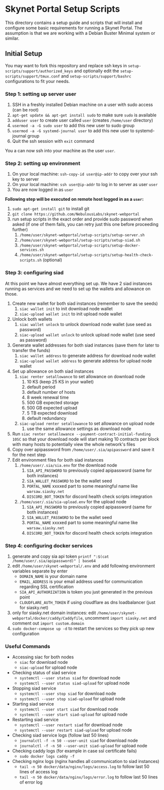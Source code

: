 # Skynet Portal Setup Scripts

This directory contains a setup guide and scripts that will install and
configure some basic requirements for running a Skynet Portal. The assumption is
that we are working with a Debian Buster Minimal system or similar.

## Initial Setup

You may want to fork this repository and replace ssh keys in
`setup-scripts/support/authorized_keys` and optionally edit the `setup-scripts/support/tmux.conf` and `setup-scripts/support/bashrc` configurations to fit your needs.

### Step 1: setting up server user

1. SSH in a freshly installed Debian machine on a user with sudo access (can be root)
1. `apt-get update && apt-get install sudo` to make sure `sudo` is available
1. `adduser user` to create user called `user` (creates `/home/user` directory)
1. `usermod -a -G sudo user` to add this new user to sudo group
1. `usermod -a -G systemd-journal user` to add this new user to systemd-journal group
1. Quit the ssh session with `exit` command

You a can now ssh into your machine as the user `user`.

### Step 2: setting up environment

1. On your local machine: `ssh-copy-id user@ip-addr` to copy over your ssh key to server
1. On your local machine: `ssh user@ip-addr` to log in to server as user `user`
1. You are now logged in as `user`

**Following step will be executed on remote host logged in as a `user`:**

1. `sudo apt-get install git` to install git
1. `git clone https://github.com/NebulousLabs/skynet-webportal`
1. run setup scripts in the exact order and provide sudo password when asked (if one of them fails, you can retry just this one before proceeding further)
   1. `/home/user/skynet-webportal/setup-scripts/setup-server.sh`
   1. `/home/user/skynet-webportal/setup-scripts/setup-siad.sh`
   1. `/home/user/skynet-webportal/setup-scripts/setup-docker-services.sh`
   1. `/home/user/skynet-webportal/setup-scripts/setup-health-check-scripts.sh` (optional)

### Step 3: configuring siad

At this point we have almost everything set up. We have 2 siad instances running as services and we need to set up the wallets and allowance on those.

1. Create new wallet for both siad instances (remember to save the seeds)
   1. `siac wallet init` to init download node wallet
   1. `siac-upload wallet init` to init upload node wallet
1. Unlock both wallets
   1. `siac wallet unlock` to unlock download node wallet (use seed as password)
   1. `siac-upload wallet unlock` to unlock upload node wallet (use seed as password)
1. Generate wallet addresses for both siad instances (save them for later to transfer the funds)
   1. `siac wallet address` to generate address for download node wallet
   1. `siac-upload wallet address` to generate address for upload node wallet
1. Set up allowance on both siad instances
   1. `siac renter setallowance` to set allowance on download node
      1. 10 KS (keep 25 KS in your wallet)
      1. default period
      1. default number of hosts
      1. 8 week renewal time
      1. 500 GB expected storage
      1. 500 GB expected upload
      1. 5 TB expected download
      1. default redundancy
   1. `siac-upload renter setallowance` to set allowance on upload node
      1. use the same allowance settings as download node
1. Run `siac renter setallowance --payment-contract-initial-funding 10SC` so that your download node will start making 10 contracts per block with many hosts to potentially view the whole network's files
1. Copy over apipassword from `/home/user/.sia/apipassword` and save it for the next step
1. Edit environment files for both siad instances
   1. `/home/user/.sia/sia.env` for the download node
      1. `SIA_API_PASSWORD` to previously copied apipassword (same for both instances)
      1. `SIA_WALLET_PASSWORD` to be the wallet seed
      1. `PORTAL_NAME` xxxxed part to some meaningful name like `warsaw.siasky.net`
      1. `DISCORD_BOT_TOKEN` for discord health check scripts integration
   1. `/home/user/.sia/sia-upload.env` for the upload node
      1. `SIA_API_PASSWORD` to previously copied apipassword (same for both instances)
      1. `SIA_WALLET_PASSWORD` to be the wallet seed
      1. `PORTAL_NAME` xxxxed part to some meaningful name like `warsaw.siasky.net`
      1. `DISCORD_BOT_TOKEN` for discord health check scripts integration

### Step 4: configuring docker services

1. generate and copy sia api token `printf ":$(cat /home/user/.sia/apipassword)" | base64`
1. edit `/home/user/skynet-webportal/.env` and add following environment variables separate by enter
   - `DOMAIN_NAME` is your domain name
   - `EMAIL_ADDRESS` is your email address used for communication regarding SSL certification
   - `SIA_API_AUTHORIZATION` is token you just generated in the previous point
   - `CLOUDFLARE_AUTH_TOKEN` if using cloudflare as dns loadbalancer (just for siasky.net)
1. only for siasky.net domain instances: edit `/home/user/skynet-webportal/docker/caddy/Caddyfile`, uncomment `import siasky.net` and comment out `import custom.domain`
1. `sudo docker-compose up -d` to restart the services so they pick up new configuration

### Useful Commands

- Accessing siac for both nodes
  - `siac` for download node
  - `siac-upload` for upload node
- Checking status of siad service
  - `systemctl --user status siad` for download node
  - `systemctl --user status siad-upload` for upload node
- Stopping siad service
  - `systemctl --user stop siad` for download node
  - `systemctl --user stop siad-upload` for upload node
- Starting siad service
  - `systemctl --user start siad` for download node
  - `systemctl --user start siad-upload` for upload node
- Restarting siad service
  - `systemctl --user restart siad` for download node
  - `systemctl --user restart siad-upload` for upload node
- Checking siad service logs (follow last 50 lines)
  - `journalctl -f -n 50 --user-unit siad` for download node
  - `journalctl -f -n 50 --user-unit siad-upload` for upload node
- Checking caddy logs (for example in case ssl certificate fails)
  - `sudo docker logs caddy -f`
- Checking nginx logs (nginx handles all communication to siad instances)
  - `tail -n 50 docker/data/nginx/logs/access.log` to follow last 50 lines of access log
  - `tail -n 50 docker/data/nginx/logs/error.log` to follow last 50 lines of error log
